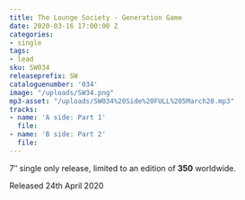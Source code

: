 ```yaml
---
title: The Lounge Society - Generation Game
date: 2020-03-16 17:00:00 Z
categories:
- single
tags:
- lead
sku: SW034
releaseprefix: SW
cataloguenumber: '034'
image: "/uploads/SW34.png"
mp3-asset: "/uploads/SW034%20Side%20FULL%205March20.mp3"
tracks:
- name: 'A side: Part 1'
  file: 
- name: 'B side: Part 2'
  file: 
---
```


7″ single only release, limited to an edition of **350** worldwide.

Released 24th April 2020
